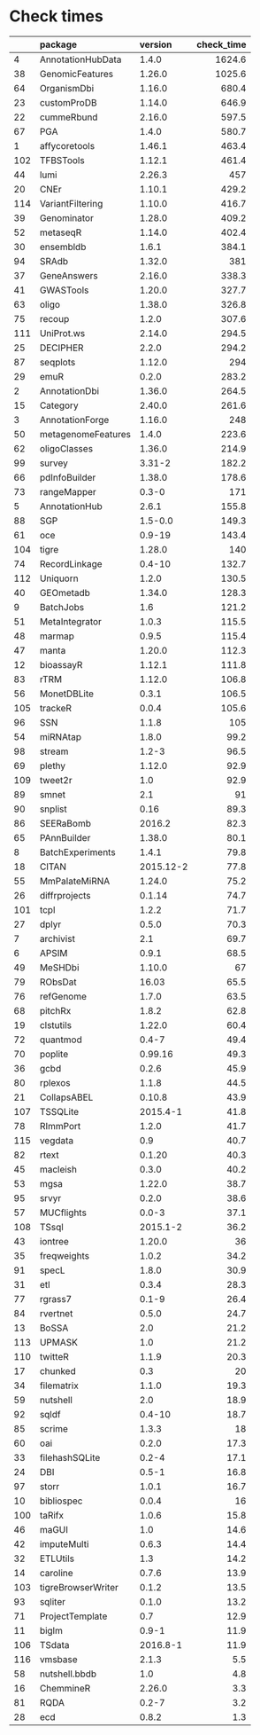 # Check times

|    |package            |version   | check_time|
|:---|:------------------|:---------|----------:|
|4   |AnnotationHubData  |1.4.0     |     1624.6|
|38  |GenomicFeatures    |1.26.0    |     1025.6|
|64  |OrganismDbi        |1.16.0    |      680.4|
|23  |customProDB        |1.14.0    |      646.9|
|22  |cummeRbund         |2.16.0    |      597.5|
|67  |PGA                |1.4.0     |      580.7|
|1   |affycoretools      |1.46.1    |      463.4|
|102 |TFBSTools          |1.12.1    |      461.4|
|44  |lumi               |2.26.3    |        457|
|20  |CNEr               |1.10.1    |      429.2|
|114 |VariantFiltering   |1.10.0    |      416.7|
|39  |Genominator        |1.28.0    |      409.2|
|52  |metaseqR           |1.14.0    |      402.4|
|30  |ensembldb          |1.6.1     |      384.1|
|94  |SRAdb              |1.32.0    |        381|
|37  |GeneAnswers        |2.16.0    |      338.3|
|41  |GWASTools          |1.20.0    |      327.7|
|63  |oligo              |1.38.0    |      326.8|
|75  |recoup             |1.2.0     |      307.6|
|111 |UniProt.ws         |2.14.0    |      294.5|
|25  |DECIPHER           |2.2.0     |      294.2|
|87  |seqplots           |1.12.0    |        294|
|29  |emuR               |0.2.0     |      283.2|
|2   |AnnotationDbi      |1.36.0    |      264.5|
|15  |Category           |2.40.0    |      261.6|
|3   |AnnotationForge    |1.16.0    |        248|
|50  |metagenomeFeatures |1.4.0     |      223.6|
|62  |oligoClasses       |1.36.0    |      214.9|
|99  |survey             |3.31-2    |      182.2|
|66  |pdInfoBuilder      |1.38.0    |      178.6|
|73  |rangeMapper        |0.3-0     |        171|
|5   |AnnotationHub      |2.6.1     |      155.8|
|88  |SGP                |1.5-0.0   |      149.3|
|61  |oce                |0.9-19    |      143.4|
|104 |tigre              |1.28.0    |        140|
|74  |RecordLinkage      |0.4-10    |      132.7|
|112 |Uniquorn           |1.2.0     |      130.5|
|40  |GEOmetadb          |1.34.0    |      128.3|
|9   |BatchJobs          |1.6       |      121.2|
|51  |MetaIntegrator     |1.0.3     |      115.5|
|48  |marmap             |0.9.5     |      115.4|
|47  |manta              |1.20.0    |      112.3|
|12  |bioassayR          |1.12.1    |      111.8|
|83  |rTRM               |1.12.0    |      106.8|
|56  |MonetDBLite        |0.3.1     |      106.5|
|105 |trackeR            |0.0.4     |      105.6|
|96  |SSN                |1.1.8     |        105|
|54  |miRNAtap           |1.8.0     |       99.2|
|98  |stream             |1.2-3     |       96.5|
|69  |plethy             |1.12.0    |       92.9|
|109 |tweet2r            |1.0       |       92.9|
|89  |smnet              |2.1       |         91|
|90  |snplist            |0.16      |       89.3|
|86  |SEERaBomb          |2016.2    |       82.3|
|65  |PAnnBuilder        |1.38.0    |       80.1|
|8   |BatchExperiments   |1.4.1     |       79.8|
|18  |CITAN              |2015.12-2 |       77.8|
|55  |MmPalateMiRNA      |1.24.0    |       75.2|
|26  |diffrprojects      |0.1.14    |       74.7|
|101 |tcpl               |1.2.2     |       71.7|
|27  |dplyr              |0.5.0     |       70.3|
|7   |archivist          |2.1       |       69.7|
|6   |APSIM              |0.9.1     |       68.5|
|49  |MeSHDbi            |1.10.0    |         67|
|79  |RObsDat            |16.03     |       65.5|
|76  |refGenome          |1.7.0     |       63.5|
|68  |pitchRx            |1.8.2     |       62.8|
|19  |clstutils          |1.22.0    |       60.4|
|72  |quantmod           |0.4-7     |       49.4|
|70  |poplite            |0.99.16   |       49.3|
|36  |gcbd               |0.2.6     |       45.9|
|80  |rplexos            |1.1.8     |       44.5|
|21  |CollapsABEL        |0.10.8    |       43.9|
|107 |TSSQLite           |2015.4-1  |       41.8|
|78  |RImmPort           |1.2.0     |       41.7|
|115 |vegdata            |0.9       |       40.7|
|82  |rtext              |0.1.20    |       40.3|
|45  |macleish           |0.3.0     |       40.2|
|53  |mgsa               |1.22.0    |       38.7|
|95  |srvyr              |0.2.0     |       38.6|
|57  |MUCflights         |0.0-3     |       37.1|
|108 |TSsql              |2015.1-2  |       36.2|
|43  |iontree            |1.20.0    |         36|
|35  |freqweights        |1.0.2     |       34.2|
|91  |specL              |1.8.0     |       30.9|
|31  |etl                |0.3.4     |       28.3|
|77  |rgrass7            |0.1-9     |       26.4|
|84  |rvertnet           |0.5.0     |       24.7|
|13  |BoSSA              |2.0       |       21.2|
|113 |UPMASK             |1.0       |       21.2|
|110 |twitteR            |1.1.9     |       20.3|
|17  |chunked            |0.3       |         20|
|34  |filematrix         |1.1.0     |       19.3|
|59  |nutshell           |2.0       |       18.9|
|92  |sqldf              |0.4-10    |       18.7|
|85  |scrime             |1.3.3     |         18|
|60  |oai                |0.2.0     |       17.3|
|33  |filehashSQLite     |0.2-4     |       17.1|
|24  |DBI                |0.5-1     |       16.8|
|97  |storr              |1.0.1     |       16.7|
|10  |bibliospec         |0.0.4     |         16|
|100 |taRifx             |1.0.6     |       15.8|
|46  |maGUI              |1.0       |       14.6|
|42  |imputeMulti        |0.6.3     |       14.4|
|32  |ETLUtils           |1.3       |       14.2|
|14  |caroline           |0.7.6     |       13.9|
|103 |tigreBrowserWriter |0.1.2     |       13.5|
|93  |sqliter            |0.1.0     |       13.2|
|71  |ProjectTemplate    |0.7       |       12.9|
|11  |biglm              |0.9-1     |       11.9|
|106 |TSdata             |2016.8-1  |       11.9|
|116 |vmsbase            |2.1.3     |        5.5|
|58  |nutshell.bbdb      |1.0       |        4.8|
|16  |ChemmineR          |2.26.0    |        3.3|
|81  |RQDA               |0.2-7     |        3.2|
|28  |ecd                |0.8.2     |        1.3|


